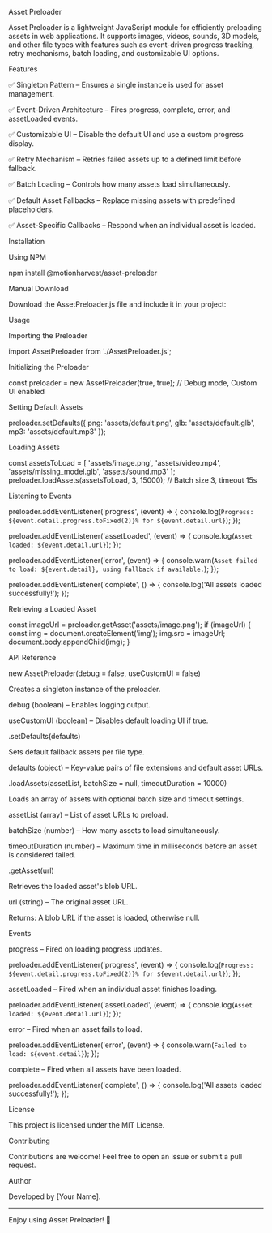 Asset Preloader

Asset Preloader is a lightweight JavaScript module for efficiently preloading assets in web applications. It supports images, videos, sounds, 3D models, and other file types with features such as event-driven progress tracking, retry mechanisms, batch loading, and customizable UI options.

Features

✅ Singleton Pattern – Ensures a single instance is used for asset management.

✅ Event-Driven Architecture – Fires progress, complete, error, and assetLoaded events.

✅ Customizable UI – Disable the default UI and use a custom progress display.

✅ Retry Mechanism – Retries failed assets up to a defined limit before fallback.

✅ Batch Loading – Controls how many assets load simultaneously.

✅ Default Asset Fallbacks – Replace missing assets with predefined placeholders.

✅ Asset-Specific Callbacks – Respond when an individual asset is loaded.


Installation

Using NPM

npm install @motionharvest/asset-preloader

Manual Download

Download the AssetPreloader.js file and include it in your project:

<script type="module" src="/path/to/AssetPreloader.js"></script>

Usage

Importing the Preloader

import AssetPreloader from './AssetPreloader.js';

Initializing the Preloader

const preloader = new AssetPreloader(true, true); // Debug mode, Custom UI enabled

Setting Default Assets

preloader.setDefaults({
    png: 'assets/default.png',
    glb: 'assets/default.glb',
    mp3: 'assets/default.mp3'
});

Loading Assets

const assetsToLoad = [
    'assets/image.png',
    'assets/video.mp4',
    'assets/missing_model.glb',
    'assets/sound.mp3'
];
preloader.loadAssets(assetsToLoad, 3, 15000); // Batch size 3, timeout 15s

Listening to Events

preloader.addEventListener('progress', (event) => {
    console.log(`Progress: ${event.detail.progress.toFixed(2)}% for ${event.detail.url}`);
});

preloader.addEventListener('assetLoaded', (event) => {
    console.log(`Asset loaded: ${event.detail.url}`);
});

preloader.addEventListener('error', (event) => {
    console.warn(`Asset failed to load: ${event.detail}, using fallback if available.`);
});

preloader.addEventListener('complete', () => {
    console.log('All assets loaded successfully!');
});

Retrieving a Loaded Asset

const imageUrl = preloader.getAsset('assets/image.png');
if (imageUrl) {
    const img = document.createElement('img');
    img.src = imageUrl;
    document.body.appendChild(img);
}

API Reference

new AssetPreloader(debug = false, useCustomUI = false)

Creates a singleton instance of the preloader.

debug (boolean) – Enables logging output.

useCustomUI (boolean) – Disables default loading UI if true.


.setDefaults(defaults)

Sets default fallback assets per file type.

defaults (object) – Key-value pairs of file extensions and default asset URLs.


.loadAssets(assetList, batchSize = null, timeoutDuration = 10000)

Loads an array of assets with optional batch size and timeout settings.

assetList (array) – List of asset URLs to preload.

batchSize (number) – How many assets to load simultaneously.

timeoutDuration (number) – Maximum time in milliseconds before an asset is considered failed.


.getAsset(url)

Retrieves the loaded asset's blob URL.

url (string) – The original asset URL.

Returns: A blob URL if the asset is loaded, otherwise null.


Events

progress – Fired on loading progress updates.

preloader.addEventListener('progress', (event) => {
    console.log(`Progress: ${event.detail.progress.toFixed(2)}% for ${event.detail.url}`);
});

assetLoaded – Fired when an individual asset finishes loading.

preloader.addEventListener('assetLoaded', (event) => {
    console.log(`Asset loaded: ${event.detail.url}`);
});

error – Fired when an asset fails to load.

preloader.addEventListener('error', (event) => {
    console.warn(`Failed to load: ${event.detail}`);
});

complete – Fired when all assets have been loaded.

preloader.addEventListener('complete', () => {
    console.log('All assets loaded successfully!');
});


License

This project is licensed under the MIT License.

Contributing

Contributions are welcome! Feel free to open an issue or submit a pull request.

Author

Developed by [Your Name].


---

Enjoy using Asset Preloader! 🚀

